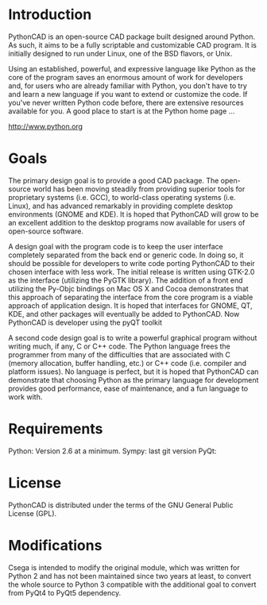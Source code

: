 # Introduction

PythonCAD is an open-source CAD package built designed
around Python. As such, it aims to be a fully scriptable
and customizable CAD program. It is initially designed
to run under Linux, one of the BSD flavors, or Unix.

Using an established, powerful, and expressive language
like Python as the core of the program saves an enormous
amount of work for developers and, for users who are
already familiar with Python, you don't have to try and
learn a new language if you want to extend or customize
the code. If you've never written Python code before,
there are extensive resources available for you. A good
place to start is at the Python home page ...

http://www.python.org

# Goals

The primary design goal is to provide a good CAD package.
The open-source world has been moving steadily from providing
superior tools for proprietary systems (i.e. GCC), to
world-class operating systems (i.e. Linux), and has advanced
remarkably in providing complete desktop environments (GNOME
and KDE). It is hoped that PythonCAD will grow to be an
excellent addition to the desktop programs now available
for users of open-source software.

A design goal with the program code is to keep the user
interface completely separated from the back end or generic
code. In doing so, it should be possible for developers to
write code porting PythonCAD to their chosen interface with
less work. The initial release is written using GTK-2.0 as the
interface (utilizing the PyGTK library). The addition of
a front end utilizing the Py-Objc bindings on Mac OS X and
Cocoa demonstrates that this approach of separating the
interface from the core program is a viable approach of
application design. It is hoped that interfaces for GNOME,
QT, KDE, and other packages will eventually be added to
PythonCAD.
Now PythonCAD is developer using the pyQT toolkit

A second code design goal is to write a powerful graphical
program without writing much, if any, C or C++ code. The Python
language frees the programmer from many of the difficulties
that are associated with C (memory allocation, buffer handling,
etc.) or C++ code (i.e. compiler and platform issues). No
language is perfect, but it is hoped that PythonCAD can
demonstrate that choosing Python as the primary language
for development provides good performance, ease of maintenance,
and a fun language to work with.

# Requirements

Python: Version 2.6 at a minimum.
Sympy: last git version
PyQt: 


# License

PythonCAD is distributed under the terms of the
GNU General Public License (GPL).

# Modifications

Csega is intended to modify the original module, which was written
for Python 2 and has not been maintained since two years at least,
to convert the whole source to Python 3 compatible with the additional
goal to convert from PyQt4 to PyQt5 dependency.
